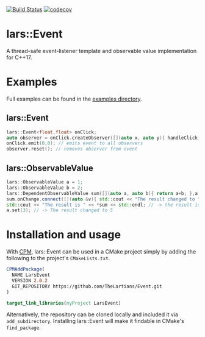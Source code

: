 [![Build Status](https://travis-ci.com/TheLartians/Event.svg?branch=master)](https://travis-ci.com/TheLartians/Event)
[![codecov](https://codecov.io/gh/TheLartians/Event/branch/master/graph/badge.svg)](https://codecov.io/gh/TheLartians/Event)

# lars::Event

A thread-safe event-listener template and observable value implementation for C++17.

# Examples

Full examples can be found in the [examples directory](https://github.com/TheLartians/Event/tree/master/examples).

## lars::Event

```c++
lars::Event<float,float> onClick;
auto observer = onClick.createObserver([](auto x, auto y){ handleClick(x,y); });
onClick.emit(0,0); // emits event to all observers
observer.reset(); // removes observer from event
```

## lars::ObservableValue

```c++
lars::ObservableValue a = 1;
lars::ObservableValue b = 2;
lars::DependentObservableValue sum([](auto a, auto b){ return a+b; },a,b);
sum.onChange.connect([](auto &v){ std::cout << "The result changed to " << r << std::endl; });
std::cout << "The result is " << *sum << std::endl; // -> the result is 3
a.set(3); // -> The result changed to 5
```

# Installation and usage

With [CPM](https://github.com/TheLartians/CPM), lars::Event can be used in a CMake project simply by adding the following to the project's `CMakeLists.txt`.

```cmake
CPMAddPackage(
  NAME LarsEvent
  VERSION 2.0.2
  GIT_REPOSITORY https://github.com/TheLartians/Event.git
)

target_link_libraries(myProject LarsEvent)
```

Alternatively, the repository can be cloned locally and included it via `add_subdirectory`. Installing lars::Event will make it findable in CMake's `find_package`.
